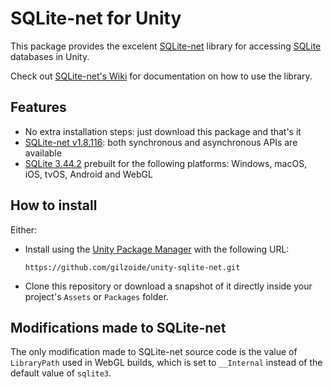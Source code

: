 # SQLite-net for Unity
This package provides the excelent [SQLite-net](https://github.com/praeclarum/sqlite-net) library for accessing [SQLite](https://sqlite.org/) databases in Unity.

Check out [SQLite-net's Wiki](https://github.com/praeclarum/sqlite-net/wiki) for documentation on how to use the library.


## Features
- No extra installation steps: just download this package and that's it
- [SQLite-net v1.8.116](https://github.com/praeclarum/sqlite-net/tree/v1.8.116): both synchronous and asynchronous APIs are available
- [SQLite 3.44.2](https://sqlite.org/releaselog/3_44_2.html) prebuilt for the following platforms: Windows, macOS, iOS, tvOS, Android and WebGL


## How to install
Either:
- Install using the [Unity Package Manager](https://docs.unity3d.com/Manual/upm-ui-giturl.html) with the following URL:
  ```
  https://github.com/gilzoide/unity-sqlite-net.git
  ```
- Clone this repository or download a snapshot of it directly inside your project's `Assets` or `Packages` folder.


## Modifications made to SQLite-net
The only modification made to SQLite-net source code is the value of `LibraryPath` used in WebGL builds, which is set to `__Internal` instead of the default value of `sqlite3`.